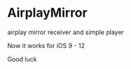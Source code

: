 # AirplayMirror
airplay mirror receiver and simple player

Now it works for iOS 9 - 12

Good luck


